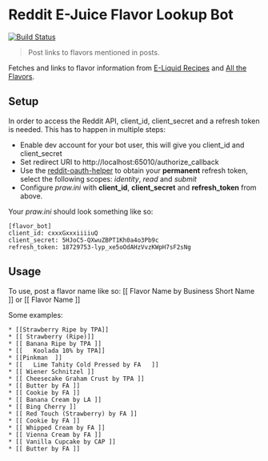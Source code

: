 # Reddit E-Juice Flavor Lookup Bot
[![Build Status](https://travis-ci.org/stylesuxx/reddit-e-liquid-flavor-bot.svg?branch=develop)](https://travis-ci.org/stylesuxx/reddit-e-liquid-flavor-bot)

> Post links to flavors mentioned in posts.

Fetches and links to flavor information from [E-Liquid Recipes](http://e-liquid-recipes.com/) and [All the Flavors](http://alltheflavors.com/).

## Setup
In order to access the Reddit API, client_id, client_secret and a refresh token is needed.
This has to happen in multiple steps:

* Enable dev account for your bot user, this will give you client_id and client_secret
* Set redirect URI to http://localhost:65010/authorize_callback
* Use the [reddit-oauth-helper](https://github.com/not-an-aardvark/reddit-oauth-helper) to obtain your **permanent** refresh token, select the following scopes: *identity*, *read* and *submit*
* Configure *praw.ini* with **client_id**, **client_secret** and **refresh_token** from above.

Your *praw.ini* should look something like so:
```
[flavor_bot]
client_id: cxxxGxxxiiiiuQ
client_secret: 5HJoC5-QXwuZBPT1Kh0a4o3Pb9c
refresh_token: 18729753-lyp_xe5oOdAHzVvzKWpH7sF2sNg
```

## Usage
To use, post a flavor name like so: [[ Flavor Name by Business Short Name ]] or [[ Flavor Name ]]

Some examples:
```
* [[Strawberry Ripe by TPA]]  
* [[ Strawberry (Ripe)]]  
* [[ Banana Ripe by TPA ]]  
* [[   Koolada 10% by TPA]]  
* [[Pinkman  ]]  
* [[   Lime Tahity Cold Pressed by FA   ]]  
* [[ Wiener Schnitzel ]]  
* [[ Cheesecake Graham Crust by TPA ]]  
* [[ Butter by FA ]]   
* [[ Cookie by FA ]]  
* [[ Banana Cream by LA ]]  
* [[ Bing Cherry ]]  
* [[ Red Touch (Strawberry) by FA ]]  
* [[ Cookie by FA ]]  
* [[ Whipped Cream by FA ]]  
* [[ Vienna Cream by FA ]]  
* [[ Vanilla Cupcake by CAP ]]  
* [[ Butter by FA ]]
```
